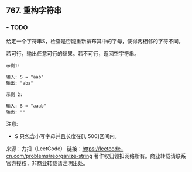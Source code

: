 ## 767. 重构字符串
### - TODO

给定一个字符串S，检查是否能重新排布其中的字母，使得两相邻的字符不同。

若可行，输出任意可行的结果。若不可行，返回空字符串。
```
示例1:

输入: S = "aab"
输出: "aba"
```

```
示例 2:

输入: S = "aaab"
输出: ""
```

注意:

- S 只包含小写字母并且长度在[1, 500]区间内。

来源：力扣（LeetCode）
链接：https://leetcode-cn.com/problems/reorganize-string
著作权归领扣网络所有。商业转载请联系官方授权，非商业转载请注明出处。